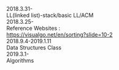 2018.3.31-  
LL(linked list)-stack/basic LL/ACM  
2018.3.25-  
Reference Websites :  
https://visualgo.net/en/sorting?slide=10-2    
2018.9.4-2019.1.11  
Data Structures Class  
2019.3.1-  
Algorithms 
